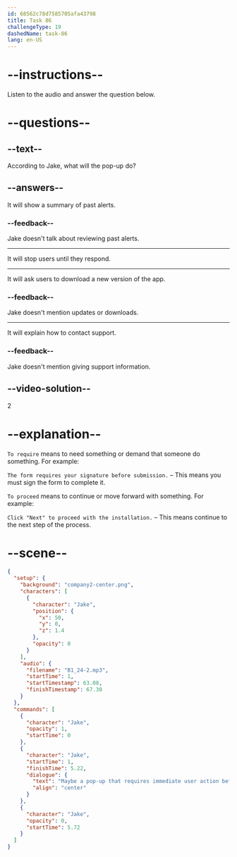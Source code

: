 ```yaml
---
id: 68562c78d7585705afa43798
title: Task 86
challengeType: 19
dashedName: task-86
lang: en-US
---
```


<!-- (Audio) Jake: Maybe a pop-up that requires immediate user action before they can proceed? -->

# --instructions--

Listen to the audio and answer the question below.

# --questions--

## --text--

According to Jake, what will the pop-up do?

## --answers--

It will show a summary of past alerts.

### --feedback--

Jake doesn't talk about reviewing past alerts.

---

It will stop users until they respond.

---

It will ask users to download a new version of the app.

### --feedback--

Jake doesn't mention updates or downloads.

---

It will explain how to contact support.

### --feedback--

Jake doesn't mention giving support information.

## --video-solution--

2

# --explanation--

`To require` means to need something or demand that someone do something. For example:

`The form requires your signature before submission.` – This means you must sign the form to complete it.

`To proceed` means to continue or move forward with something. For example:

`Click "Next" to proceed with the installation.` – This means continue to the next step of the process.

# --scene--

```json
{
  "setup": {
    "background": "company2-center.png",
    "characters": [
      {
        "character": "Jake",
        "position": {
          "x": 50,
          "y": 0,
          "z": 1.4
        },
        "opacity": 0
      }
    ],
    "audio": {
      "filename": "B1_24-2.mp3",
      "startTime": 1,
      "startTimestamp": 63.08,
      "finishTimestamp": 67.30
    }
  },
  "commands": [
    {
      "character": "Jake",
      "opacity": 1,
      "startTime": 0
    },
    {
      "character": "Jake",
      "startTime": 1,
      "finishTime": 5.22,
      "dialogue": {
        "text": "Maybe a pop-up that requires immediate user action before they can proceed?",
        "align": "center"
      }
    },
    {
      "character": "Jake",
      "opacity": 0,
      "startTime": 5.72
    }
  ]
}
```
